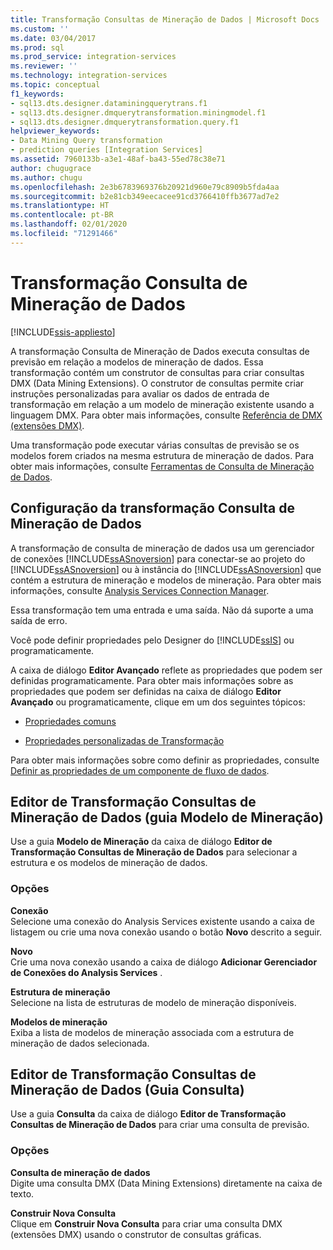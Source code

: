 ```yaml
---
title: Transformação Consultas de Mineração de Dados | Microsoft Docs
ms.custom: ''
ms.date: 03/04/2017
ms.prod: sql
ms.prod_service: integration-services
ms.reviewer: ''
ms.technology: integration-services
ms.topic: conceptual
f1_keywords:
- sql13.dts.designer.dataminingquerytrans.f1
- sql13.dts.designer.dmquerytransformation.miningmodel.f1
- sql13.dts.designer.dmquerytransformation.query.f1
helpviewer_keywords:
- Data Mining Query transformation
- prediction queries [Integration Services]
ms.assetid: 7960133b-a3e1-48af-ba43-55ed78c38e71
author: chugugrace
ms.author: chugu
ms.openlocfilehash: 2e3b6783969376b20921d960e79c8909b5fda4aa
ms.sourcegitcommit: b2e81cb349eecacee91cd3766410ffb3677ad7e2
ms.translationtype: HT
ms.contentlocale: pt-BR
ms.lasthandoff: 02/01/2020
ms.locfileid: "71291466"
---
```

# <a name="data-mining-query-transformation"></a>Transformação Consulta de Mineração de Dados

[!INCLUDE[ssis-appliesto](../../../includes/ssis-appliesto-ssvrpluslinux-asdb-asdw-xxx.md)]


  A transformação Consulta de Mineração de Dados executa consultas de previsão em relação a modelos de mineração de dados. Essa transformação contém um construtor de consultas para criar consultas DMX (Data Mining Extensions). O construtor de consultas permite criar instruções personalizadas para avaliar os dados de entrada de transformação em relação a um modelo de mineração existente usando a linguagem DMX. Para obter mais informações, consulte [Referência de DMX &#40;extensões DMX&#41;](../../../dmx/data-mining-extensions-dmx-reference.md).  
  
 Uma transformação pode executar várias consultas de previsão se os modelos forem criados na mesma estrutura de mineração de dados. Para obter mais informações, consulte [Ferramentas de Consulta de Mineração de Dados](https://docs.microsoft.com/analysis-services/data-mining/data-mining-query-tools).  
  
## <a name="configuration-of-the-data-mining-query-transformation"></a>Configuração da transformação Consulta de Mineração de Dados  
 A transformação de consulta de mineração de dados usa um gerenciador de conexões [!INCLUDE[ssASnoversion](../../../includes/ssasnoversion-md.md)] para conectar-se ao projeto do [!INCLUDE[ssASnoversion](../../../includes/ssasnoversion-md.md)] ou à instância do [!INCLUDE[ssASnoversion](../../../includes/ssasnoversion-md.md)] que contém a estrutura de mineração e modelos de mineração. Para obter mais informações, consulte [Analysis Services Connection Manager](../../../integration-services/connection-manager/analysis-services-connection-manager.md).  
  
 Essa transformação tem uma entrada e uma saída. Não dá suporte a uma saída de erro.  
  
 Você pode definir propriedades pelo Designer do [!INCLUDE[ssIS](../../../includes/ssis-md.md)] ou programaticamente.  
  
 A caixa de diálogo **Editor Avançado** reflete as propriedades que podem ser definidas programaticamente. Para obter mais informações sobre as propriedades que podem ser definidas na caixa de diálogo **Editor Avançado** ou programaticamente, clique em um dos seguintes tópicos:  
  
-   [Propriedades comuns](https://msdn.microsoft.com/library/51973502-5cc6-4125-9fce-e60fa1b7b796)  
  
-   [Propriedades personalizadas de Transformação](../../../integration-services/data-flow/transformations/transformation-custom-properties.md)  
  
 Para obter mais informações sobre como definir as propriedades, consulte [Definir as propriedades de um componente de fluxo de dados](../../../integration-services/data-flow/set-the-properties-of-a-data-flow-component.md).  
  
## <a name="data-mining-query-transformation-editor-mining-model-tab"></a>Editor de Transformação Consultas de Mineração de Dados (guia Modelo de Mineração)
  Use a guia **Modelo de Mineração** da caixa de diálogo **Editor de Transformação Consultas de Mineração de Dados** para selecionar a estrutura e os modelos de mineração de dados.  
  
### <a name="options"></a>Opções  
 **Conexão**  
 Selecione uma conexão do Analysis Services existente usando a caixa de listagem ou crie uma nova conexão usando o botão **Novo** descrito a seguir.  
  
 **Novo**  
 Crie uma nova conexão usando a caixa de diálogo **Adicionar Gerenciador de Conexões do Analysis Services** .  
  
 **Estrutura de mineração**  
 Selecione na lista de estruturas de modelo de mineração disponíveis.  
  
 **Modelos de mineração**  
 Exiba a lista de modelos de mineração associada com a estrutura de mineração de dados selecionada.  
  
## <a name="data-mining-query-transformation-editor-query-tab"></a>Editor de Transformação Consultas de Mineração de Dados (Guia Consulta)
  Use a guia **Consulta** da caixa de diálogo **Editor de Transformação Consultas de Mineração de Dados** para criar uma consulta de previsão.  
  
### <a name="options"></a>Opções  
 **Consulta de mineração de dados**  
 Digite uma consulta DMX (Data Mining Extensions) diretamente na caixa de texto.  
  
 **Construir Nova Consulta**  
 Clique em **Construir Nova Consulta** para criar uma consulta DMX (extensões DMX) usando o construtor de consultas gráficas.  
  
